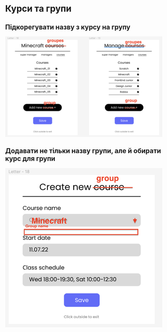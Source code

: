 # Курси та групи
## Підкорегувати назву з курсу на групу
<img src = "img/admin01.png">

## Додавати не тільки назву групи, але й обирати курс для групи
<img src = "img/admin02.png">

